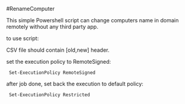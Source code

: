 #RenameComputer

This simple Powershell script can change computers name in domain remotely without any third party app.

to use script:

CSV file should contain  [old,new]  header.

set the execution policy to RemoteSigned:
     
     Set-ExecutionPolicy RemoteSigned

after job done, set back the execution to default policy: 
     
     Set-ExecutionPolicy Restricted
